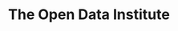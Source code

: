 ---
title: The Open Data Institute
link: http://www.theodi.org
logo: open_data_institute.png

# Events sponsored denoted by `<hackday>` and sponsorship amount/resource
events:
  04-london: "£1000 from ODI towards venue costs"
---